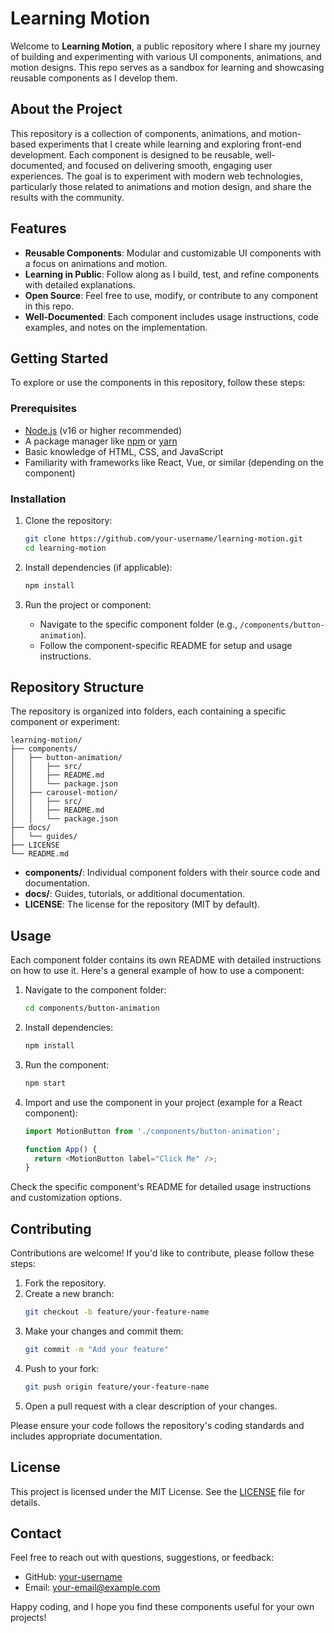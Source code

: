 # Learning Motion

Welcome to **Learning Motion**, a public repository where I share my journey of building and experimenting with various UI components, animations, and motion designs. This repo serves as a sandbox for learning and showcasing reusable components as I develop them.

## About the Project

This repository is a collection of components, animations, and motion-based experiments that I create while learning and exploring front-end development. Each component is designed to be reusable, well-documented, and focused on delivering smooth, engaging user experiences. The goal is to experiment with modern web technologies, particularly those related to animations and motion design, and share the results with the community.

## Features

- **Reusable Components**: Modular and customizable UI components with a focus on animations and motion.
- **Learning in Public**: Follow along as I build, test, and refine components with detailed explanations.
- **Open Source**: Feel free to use, modify, or contribute to any component in this repo.
- **Well-Documented**: Each component includes usage instructions, code examples, and notes on the implementation.

## Getting Started

To explore or use the components in this repository, follow these steps:

### Prerequisites

- [Node.js](https://nodejs.org/) (v16 or higher recommended)
- A package manager like [npm](https://www.npmjs.com/) or [yarn](https://yarnpkg.com/)
- Basic knowledge of HTML, CSS, and JavaScript
- Familiarity with frameworks like React, Vue, or similar (depending on the component)

### Installation

1. Clone the repository:
   ```bash
   git clone https://github.com/your-username/learning-motion.git
   cd learning-motion
   ```

2. Install dependencies (if applicable):
   ```bash
   npm install
   ```

3. Run the project or component:
   - Navigate to the specific component folder (e.g., `/components/button-animation`).
   - Follow the component-specific README for setup and usage instructions.

## Repository Structure

The repository is organized into folders, each containing a specific component or experiment:

```
learning-motion/
├── components/
│   ├── button-animation/
│   │   ├── src/
│   │   ├── README.md
│   │   └── package.json
│   ├── carousel-motion/
│   │   ├── src/
│   │   ├── README.md
│   │   └── package.json
├── docs/
│   └── guides/
├── LICENSE
└── README.md
```

- **components/**: Individual component folders with their source code and documentation.
- **docs/**: Guides, tutorials, or additional documentation.
- **LICENSE**: The license for the repository (MIT by default).

## Usage

Each component folder contains its own README with detailed instructions on how to use it. Here's a general example of how to use a component:

1. Navigate to the component folder:
   ```bash
   cd components/button-animation
   ```

2. Install dependencies:
   ```bash
   npm install
   ```

3. Run the component:
   ```bash
   npm start
   ```

4. Import and use the component in your project (example for a React component):
   ```javascript
   import MotionButton from './components/button-animation';

   function App() {
     return <MotionButton label="Click Me" />;
   }
   ```

Check the specific component's README for detailed usage instructions and customization options.

## Contributing

Contributions are welcome! If you'd like to contribute, please follow these steps:

1. Fork the repository.
2. Create a new branch:
   ```bash
   git checkout -b feature/your-feature-name
   ```
3. Make your changes and commit them:
   ```bash
   git commit -m "Add your feature"
   ```
4. Push to your fork:
   ```bash
   git push origin feature/your-feature-name
   ```
5. Open a pull request with a clear description of your changes.

Please ensure your code follows the repository's coding standards and includes appropriate documentation.

## License

This project is licensed under the MIT License. See the [LICENSE](LICENSE) file for details.

## Contact

Feel free to reach out with questions, suggestions, or feedback:

- GitHub: [your-username](https://github.com/your-username)
- Email: your-email@example.com

Happy coding, and I hope you find these components useful for your own projects!